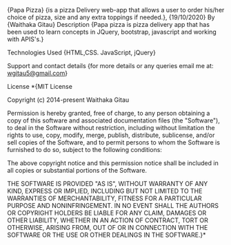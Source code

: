 {Papa Pizza}
{is a pizza Delivery web-app that allows a user to order his/her choice of pizza, size and any extra toppings if needed.}, {19/10/2020}
By {Waithaka Gitau}
Description
{Papa pizza is pizza delivery app that has been used to learn concepts in JQuery, bootstrap, javascript and working with APIS's.}

Technologies Used
{HTML,CSS. JavaScript, jQuery}

Support and contact details
{for more details or any queries email me at: wgitau5@gmail.com}

License
*{MIT License

Copyright (c) 2014-present Waithaka Gitau

Permission is hereby granted, free of charge, to any person obtaining a copy of this software and associated documentation files (the "Software"), to deal in the Software without restriction, including without limitation the rights to use, copy, modify, merge, publish, distribute, sublicense, and/or sell copies of the Software, and to permit persons to whom the Software is furnished to do so, subject to the following conditions:

The above copyright notice and this permission notice shall be included in all copies or substantial portions of the Software.

THE SOFTWARE IS PROVIDED "AS IS", WITHOUT WARRANTY OF ANY KIND, EXPRESS OR IMPLIED, INCLUDING BUT NOT LIMITED TO THE WARRANTIES OF MERCHANTABILITY, FITNESS FOR A PARTICULAR PURPOSE AND NONINFRINGEMENT. IN NO EVENT SHALL THE AUTHORS OR COPYRIGHT HOLDERS BE LIABLE FOR ANY CLAIM, DAMAGES OR OTHER LIABILITY, WHETHER IN AN ACTION OF CONTRACT, TORT OR OTHERWISE, ARISING FROM, OUT OF OR IN CONNECTION WITH THE SOFTWARE OR THE USE OR OTHER DEALINGS IN THE SOFTWARE.}*
